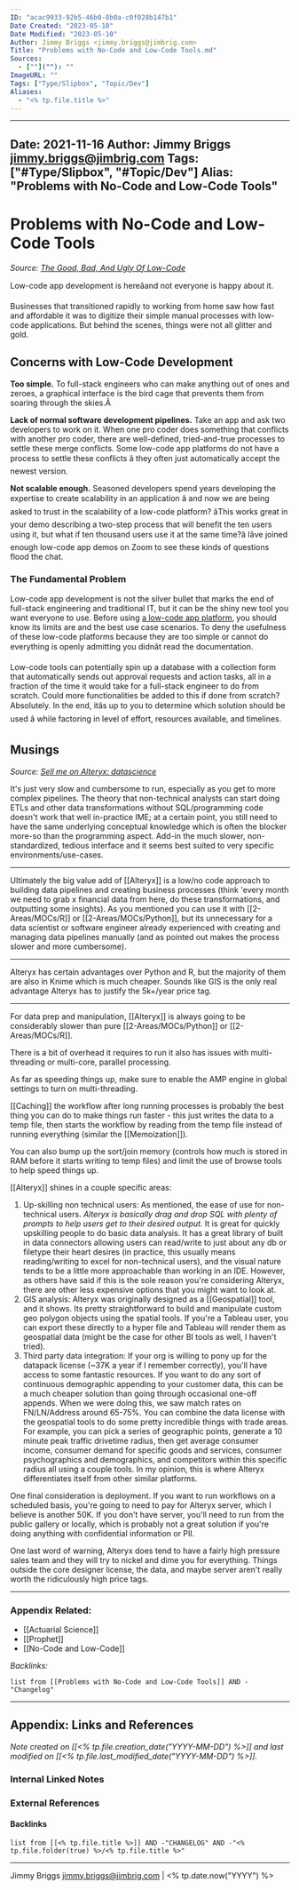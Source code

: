 ```yaml
---
ID: "acac9933-92b5-46b0-8b0a-c0f028b147b1"
Date Created: "2023-05-10"
Date Modified: "2023-05-10"
Author: Jimmy Briggs <jimmy.briggs@jimbrig.com>
Title: "Problems with No-Code and Low-Code Tools.md"
Sources: 
  - [""](""): ""
ImageURL: ""
Tags: ["Type/Slipbox", "Topic/Dev"]
Aliases:
  - "<% tp.file.title %>"
---
```


---
Date: 2021-11-16
Author: Jimmy Briggs <jimmy.briggs@jimbrig.com>
Tags: ["#Type/Slipbox", "#Topic/Dev"]
Alias: "Problems with No-Code and Low-Code Tools"
---

# Problems with No-Code and Low-Code Tools

*Source: [The Good, Bad, And Ugly Of Low-Code](https://www.forbes.com/sites/servicenow/2021/10/29/the-good-bad-and-ugly-of-low-code/?sh=279114807fd0)*

Low-code app development is hereâand not everyone is happy about it.

Businesses that transitioned rapidly to working from home saw how fast and affordable it was to digitize their simple manual processes with low-code applications. But behind the scenes, things were not all glitter and gold.

## Concerns with Low-Code Development

**Too simple.** To full-stack engineers who can make anything out of ones and zeroes, a graphical interface is the bird cage that prevents them from soaring through the skies.Â 

**Lack of normal software development pipelines.** Take an app and ask two developers to work on it. When one pro coder does something that conflicts with another pro coder, there are well-defined, tried-and-true processes to settle these merge conflicts. Some low-code app platforms do not have a process to settle these conflicts â they often just automatically accept the newest version.

**Not scalable enough.** Seasoned developers spend years developing the expertise to create scalability in an application â and now we are being asked to trust in the scalability of a low-code platform? âThis works great in your demo describing a two-step process that will benefit the ten users using it, but what if ten thousand users use it at the same time?â Iâve joined enough low-code app demos on Zoom to see these kinds of questions flood the chat.

### The Fundamental Problem

Low-code app development is not the silver bullet that marks the end of full-stack engineering and traditional IT, but it can be the shiny new tool you want everyone to use. Before using [a low-code app platform](https://www.servicenow.com/workflows/creator-workflows.html?campid=63879&cid=sc:brand:all:forbes:q421:ugly_low_code_hybrid_article_1:2925:phdus:discov&utm_medium=sponsoredcontent&utm_source=forbes "https://www.servicenow.com/workflows/creator-workflows.html?campid=63879&cid=sc:brand:all:forbes:q421:ugly_low_code_hybrid_article_1:2925:phdus:discov&utm_medium=sponsoredcontent&utm_source=forbes"), you should know its limits are and the best use case scenarios. To deny the usefulness of these low-code platforms because they are too simple or cannot do everything is openly admitting you didnât read the documentation.

Low-code tools can potentially spin up a database with a collection form that automatically sends out approval requests and action tasks, all in a fraction of the time it would take for a full-stack engineer to do from scratch. Could more functionalities be added to this if done from scratch? Absolutely. In the end, itâs up to you to determine which solution should be used â while factoring in level of effort, resources available, and timelines.

## Musings

*Source: [Sell me on Alteryx: datascience](https://www.reddit.com/r/datascience/comments/p2cwuk/sell_me_on_alteryx/)*

It's just very slow and cumbersome to run, especially as you get to more complex pipelines. The theory that non-technical analysts can start doing ETLs and other data transformations without SQL/programming code doesn't work that well in-practice IME; at a certain point, you still need to have the same underlying conceptual knowledge which is often the blocker more-so than the programming aspect. Add-in the much slower, non-standardized, tedious interface and it seems best suited to very specific environments/use-cases.

***

Ultimately the big value add of [[Alteryx]] is a low/no code approach to building data pipelines and creating business processes (think 'every month we need to grab x financial data from here, do these transformations, and outputting some insights). As you mentioned you can use it with [[2-Areas/MOCs/R]] or [[2-Areas/MOCs/Python]], but its unnecessary for a data scientist or software engineer already experienced with creating and managing data pipelines manually (and as pointed out makes the process slower and more cumbersome).

***

Alteryx has certain advantages over Python and R, but the majority of them are also in Knime which is much cheaper. Sounds like GIS is the only real advantage Alteryx has to justify the 5k+/year price tag.

***

For data prep and manipulation, [[Alteryx]] is always going to be considerably slower than pure [[2-Areas/MOCs/Python]] or [[2-Areas/MOCs/R]]. 

There is a bit of overhead it requires to run it also has issues with multi-threading or multi-core, parallel processing. 

As far as speeding things up, make sure to enable the AMP engine in global settings to turn on multi-threading. 

[[Caching]] the workflow after long running processes is probably the best thing you can do to make things run faster - this just writes the data to a temp file, then starts the workflow by reading from the temp file instead of running everything (similar the [[Memoization]]). 

You can also bump up the sort/join memory (controls how much is stored in RAM before it starts writing to temp files) and limit the use of browse tools to help speed things up.

[[Alteryx]] shines in a couple specific areas:

1.  Up-skilling non technical users: As mentioned, the ease of use for non-technical users. *Alteryx is basically drag and drop SQL with plenty of prompts to help users get to their desired output.* It is great for quickly upskilling people to do basic data analysis. It has a great library of built in data connectors allowing users can read/write to just about any db or filetype their heart desires (in practice, this usually means reading/writing to excel for non-technical users), and the visual nature tends to be a little more approachable than working in an IDE. However, as others have said if this is the sole reason you're considering Alteryx, there are other less expensive options that you might want to look at.
2.  GIS analysis: Alteryx was originally designed as a [[Geospatial]] tool, and it shows. Its pretty straightforward to build and manipulate custom geo polygon objects using the spatial tools. If you're a Tableau user, you can export these directly to a hyper file and Tableau will render them as geospatial data (might be the case for other BI tools as well, I haven't tried).
3.  Third party data integration: If your org is willing to pony up for the datapack license (~37K a year if I remember correctly), you'll have access to some fantastic resources. If you want to do any sort of continuous demographic appending to your customer data, this can be a much cheaper solution than going through occasional one-off appends. When we were doing this, we saw match rates on FN/LN/Address around 65-75%. You can combine the data license with the geospatial tools to do some pretty incredible things with trade areas. For example, you can pick a series of geographic points, generate a 10 minute peak traffic drivetime radius, then get average consumer income, consumer demand for specific goods and services, consumer psychographics and demographics, and competitors within this specific radius all using a couple tools. In my opinion, this is where Alteryx differentiates itself from other similar platforms.
    

One final consideration is deployment. If you want to run workflows on a scheduled basis, you're going to need to pay for Alteryx server, which I believe is another 50K. If you don't have server, you'll need to run from the public gallery or locally, which is probably not a great solution if you're doing anything with confidential information or PII.

One last word of warning, Alteryx does tend to have a fairly high pressure sales team and they will try to nickel and dime you for everything. Things outside the core designer license, the data, and maybe server aren't really worth the ridiculously high price tags.

***

### Appendix Related:

- [[Actuarial Science]]
- [[Prophet]]
- [[No-Code and Low-Code]]


*Backlinks:*

```dataview
list from [[Problems with No-Code and Low-Code Tools]] AND -"Changelog"
```

***

## Appendix: Links and References

*Note created on [[<% tp.file.creation_date("YYYY-MM-DD") %>]] and last modified on [[<% tp.file.last_modified_date("YYYY-MM-DD") %>]].*

### Internal Linked Notes

### External References

#### Backlinks

```dataview
list from [[<% tp.file.title %>]] AND -"CHANGELOG" AND -"<% tp.file.folder(true) %>/<% tp.file.title %>"
```


***

Jimmy Briggs <jimmy.briggs@jimbrig.com> | <% tp.date.now("YYYY") %>